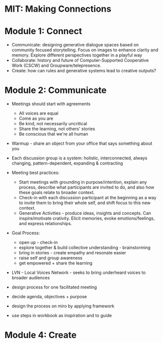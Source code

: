 # MIT: Making Connections

# Module 1: Connect

* Communicate: designing generative dialogue spaces based on community focused storytelling. Focus on images to enhance clarity and memory. Explore different perspectives together in a playful way
* Collaborate: history and future of Computer-Supported Cooperative Work (CSCW) and Groupware/telepresence.
* Create: how can rules and generative systems lead to creative outputs?

# Module 2: Communicate

* Meetings should start with agreements
  * All voices are equal
  * Come as you are
  * Be kind, not necessarily uncritical
  * Share the learning, not others' stories
  * Be conscious that we're all human
* Warmup - share an object from your office that says something about you
* Each discussion group is a system: holistic, interconnected, always changing, pattern-dependent, expanding & contracting
* Meeting best practices:
  * Start meetings with grounding in purpose/intention, explain any process, describe what participants are invited to do, and also how these goals relate to broader context.
  * Check-in with each discussion participant at the beginning as a way to invite them to bring their whole self, and shift focus to this new context.
  * Generative Activities - produce ideas, insights and concepts. Can inspire/motivate crativity. Elicit memories, evoke emotions/feelings, and express relationships.

* Goal Process:
  * open up - check-in
  * explore together & build collective understanding - brainstorming
  * bring in stories - create empathy and resonate easier
  * raise self and group awareness
  * get empowered + share the learning

* LVN - Local Voices Network - seeks to bring underheard voices to broader audiences

* design process for one facilitated meeting
* decide agenda, objectives + purpose
* design the process on miro by applying framework
* use steps in workbook as inspiration and to guide

# Module 4: Create
